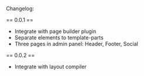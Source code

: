 Changelog: 

== 0.0.1 ==
* Integrate with page builder plugin
* Separate elements to template-parts
* Three pages in admin panel: Header, Footer, Social

== 0.0.2 ==
* Integrate with layout compiler
